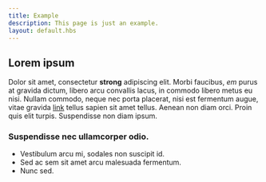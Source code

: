 ```yaml
---
title: Example
description: This page is just an example.
layout: default.hbs
---
```


## Lorem ipsum

Dolor sit amet, consectetur __strong__ adipiscing elit. Morbi 
faucibus, *em* purus at gravida dictum, libero arcu convallis 
lacus, in commodo libero metus eu nisi. Nullam commodo, neque 
nec porta placerat, nisi est fermentum augue, vitae gravida 
[link](https://metalsmith.io) tellus sapien sit amet tellus. 
Aenean non diam orci. Proin quis elit turpis. Suspendisse non 
diam ipsum.

### Suspendisse nec ullamcorper odio.

- Vestibulum arcu mi, sodales non suscipit id.
- Sed ac sem sit amet arcu malesuada fermentum.
- Nunc sed.